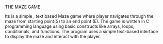 THE MAZE GAME 

Its is a simple , text based Maze game where player navigates through the maze from starting point(S) to an end point (E).
The game is written in C programming language using basic constructs like arrays, loops, conditionals, and functions. 
The program uses a simple text-based interface to display the maze and interact with the player.
